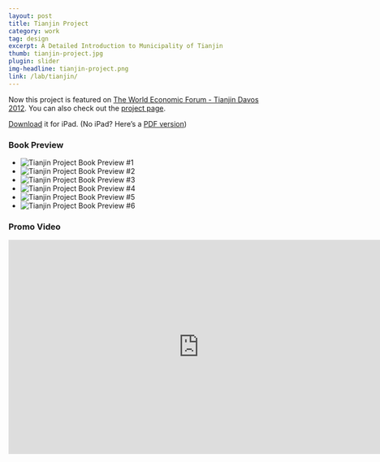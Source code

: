 ```yaml
---
layout: post
title: Tianjin Project
category: work
tag: design
excerpt: A Detailed Introduction to Municipality of Tianjin
thumb: tianjin-project.jpg
plugin: slider
img-headline: tianjin-project.png
link: /lab/tianjin/
---
```


<div class=txt>
<p class=note>Now this project is featured on <a href="{% post_url /work/2012-07-26-tianjin-project-wef %}/">The World Economic Forum - Tianjin Davos 2012</a>. You can also check out the <a href="/lab/tianjin/">project page</a>.</p>

<p class=download><a href="http://dl.sparanoid.com/Tianjin.ibooks">Download</a> it for iPad. (No iPad? Here’s a <a href="http://dl.sparanoid.com/Tianjin.pdf">PDF version</a>)</p>
</div>

<div class=txt>
  <h3>Book Preview</h3>
</div>

<div class="flexslider">
  <ul class="slides">
    <li>
      <img src="{{ site.file }}/tianjin-project-preview-01.jpg" alt="Tianjin Project Book Preview #1">
    </li>
    <li>
      <img src="{{ site.file }}/tianjin-project-preview-02.jpg" alt="Tianjin Project Book Preview #2">
    </li>
    <li>
      <img src="{{ site.file }}/tianjin-project-preview-03.jpg" alt="Tianjin Project Book Preview #3">
    </li>
    <li>
      <img src="{{ site.file }}/tianjin-project-preview-04.jpg" alt="Tianjin Project Book Preview #4">
    </li>
    <li>
      <img src="{{ site.file }}/tianjin-project-preview-05.jpg" alt="Tianjin Project Book Preview #5">
    </li>
    <li>
      <img src="{{ site.file }}/tianjin-project-preview-merged.jpg" alt="Tianjin Project Book Preview #6">
    </li>
  </ul>
</div><!-- .flexslider -->

<div class=txt>
  <h3>Promo Video</h3>
</div>
<iframe src="http://player.vimeo.com/video/54786277?title=0&amp;byline=0&amp;portrait=0&amp;badge=0&amp;color=ee3344" width="750" height="422" frameborder="0" webkitAllowFullScreen mozallowfullscreen allowFullScreen></iframe>
